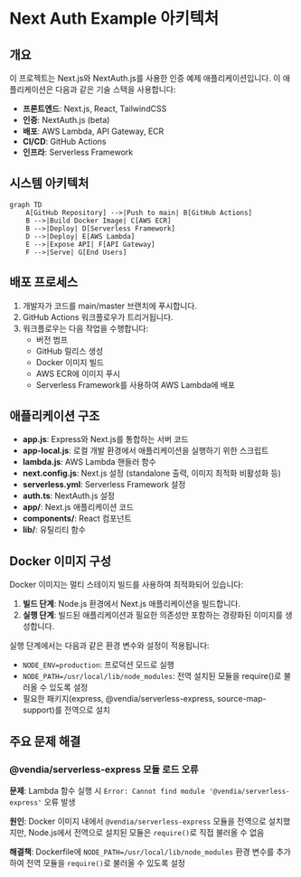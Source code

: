 # Next Auth Example 아키텍처

## 개요

이 프로젝트는 Next.js와 NextAuth.js를 사용한 인증 예제 애플리케이션입니다. 이 애플리케이션은 다음과 같은 기술 스택을 사용합니다:

- **프론트엔드**: Next.js, React, TailwindCSS
- **인증**: NextAuth.js (beta)
- **배포**: AWS Lambda, API Gateway, ECR
- **CI/CD**: GitHub Actions
- **인프라**: Serverless Framework

## 시스템 아키텍처

```mermaid
graph TD
    A[GitHub Repository] -->|Push to main| B[GitHub Actions]
    B -->|Build Docker Image| C[AWS ECR]
    B -->|Deploy| D[Serverless Framework]
    D -->|Deploy| E[AWS Lambda]
    E -->|Expose API| F[API Gateway]
    F -->|Serve| G[End Users]
```

## 배포 프로세스

1. 개발자가 코드를 main/master 브랜치에 푸시합니다.
2. GitHub Actions 워크플로우가 트리거됩니다.
3. 워크플로우는 다음 작업을 수행합니다:
   - 버전 범프
   - GitHub 릴리스 생성
   - Docker 이미지 빌드
   - AWS ECR에 이미지 푸시
   - Serverless Framework를 사용하여 AWS Lambda에 배포

## 애플리케이션 구조

- **app.js**: Express와 Next.js를 통합하는 서버 코드
- **app-local.js**: 로컬 개발 환경에서 애플리케이션을 실행하기 위한 스크립트
- **lambda.js**: AWS Lambda 핸들러 함수
- **next.config.js**: Next.js 설정 (standalone 출력, 이미지 최적화 비활성화 등)
- **serverless.yml**: Serverless Framework 설정
- **auth.ts**: NextAuth.js 설정
- **app/**: Next.js 애플리케이션 코드
- **components/**: React 컴포넌트
- **lib/**: 유틸리티 함수

## Docker 이미지 구성

Docker 이미지는 멀티 스테이지 빌드를 사용하여 최적화되어 있습니다:

1. **빌드 단계**: Node.js 환경에서 Next.js 애플리케이션을 빌드합니다.
2. **실행 단계**: 빌드된 애플리케이션과 필요한 의존성만 포함하는 경량화된 이미지를 생성합니다.

실행 단계에서는 다음과 같은 환경 변수와 설정이 적용됩니다:
- `NODE_ENV=production`: 프로덕션 모드로 실행
- `NODE_PATH=/usr/local/lib/node_modules`: 전역 설치된 모듈을 require()로 불러올 수 있도록 설정
- 필요한 패키지(express, @vendia/serverless-express, source-map-support)를 전역으로 설치

## 주요 문제 해결

### @vendia/serverless-express 모듈 로드 오류

**문제**: Lambda 함수 실행 시 `Error: Cannot find module '@vendia/serverless-express'` 오류 발생

**원인**: Docker 이미지 내에서 `@vendia/serverless-express` 모듈을 전역으로 설치했지만, Node.js에서 전역으로 설치된 모듈은 `require()`로 직접 불러올 수 없음

**해결책**: Dockerfile에 `NODE_PATH=/usr/local/lib/node_modules` 환경 변수를 추가하여 전역 모듈을 `require()`로 불러올 수 있도록 설정
